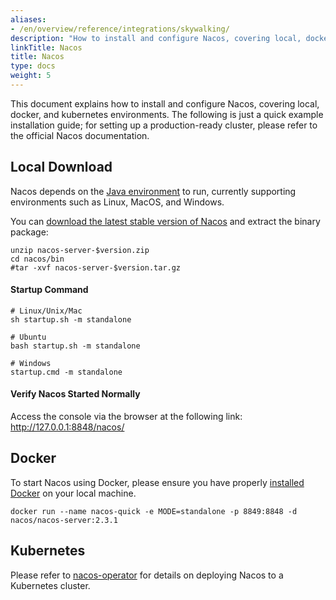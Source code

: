```yaml
---
aliases:
- /en/overview/reference/integrations/skywalking/
description: "How to install and configure Nacos, covering local, docker, kubernetes, and other environments."
linkTitle: Nacos
title: Nacos
type: docs
weight: 5
---
```


This document explains how to install and configure Nacos, covering local, docker, and kubernetes environments. The following is just a quick example installation guide; for setting up a production-ready cluster, please refer to the official Nacos documentation.

## Local Download

Nacos depends on the <a href="https://sdkman.io/" target="_blank">Java environment</a> to run, currently supporting environments such as Linux, MacOS, and Windows.

You can <a href="https://github.com/alibaba/nacos/releases" target="_blank">download the latest stable version of Nacos</a> and extract the binary package:

```shell
unzip nacos-server-$version.zip
cd nacos/bin
#tar -xvf nacos-server-$version.tar.gz
```

#### Startup Command
```shell
# Linux/Unix/Mac
sh startup.sh -m standalone

# Ubuntu
bash startup.sh -m standalone

# Windows
startup.cmd -m standalone
```

#### Verify Nacos Started Normally

Access the console via the browser at the following link: http://127.0.0.1:8848/nacos/

## Docker
To start Nacos using Docker, please ensure you have properly <a href="https://docs.docker.com/engine/install/" target="_blank">installed Docker</a> on your local machine.

```shell
docker run --name nacos-quick -e MODE=standalone -p 8849:8848 -d nacos/nacos-server:2.3.1
```

## Kubernetes

Please refer to <a href="https://github.com/nacos-group/nacos-k8s/blob/master/operator/README-CN.md" target="_blank">nacos-operator</a> for details on deploying Nacos to a Kubernetes cluster.

